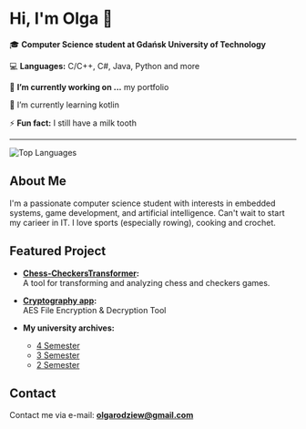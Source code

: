 # Hi, I'm Olga 👋

🎓 **Computer Science student at Gdańsk University of Technology**  

💻 **Languages:** C/C++, C#, Java, Python and more  

🔭 **I’m currently working on ...** my portfolio 

🌱 I’m currently learning kotlin

⚡ **Fun fact:** I still have a milk tooth

---
![Top Languages](https://github-readme-stats.vercel.app/api/top-langs/?username=TheOlgen&layout=compact)

## About Me

I'm a passionate computer science student with interests in embedded systems, game development, and artificial intelligence. Can't wait to start my carieer in IT. I love sports (especially rowing), cooking and crochet. 

## Featured Project

- **[Chess-CheckersTransformer](https://github.com/TheOlgen/Chess-CheckersTransformer):**  
  A tool for transforming and analyzing chess and checkers games.
  
- **[Cryptography app](https://github.com/TheOlgen/cryptography-project](https://github.com/TheOlgen/PGsem4)):**  
  AES File Encryption & Decryption Tool

- **My university archives:**
  - [4 Semester](https://github.com/TheOlgen/PGsem4)
  - [3 Semester](https://github.com/TheOlgen/PG_sem3)
  - [2 Semester](https://github.com/TheOlgen/PG_sem2)
  


## Contact

Contact me via e-mail: **olgarodziew@gmail.com**


<!--
**TheOlgen/TheOlgen** is a ✨ _special_ ✨ repository because its `README.md` (this file) appears on your GitHub profile.

Here are some ideas to get you started:

- 🔭 I’m currently working on ...
- 🌱 I’m currently learning ...
- 👯 I’m looking to collaborate on ...
- 🤔 I’m looking for help with ...
- 💬 Ask me about ...
- 📫 How to reach me: ...
- 😄 Pronouns: ...
- ⚡ Fun fact: ...
-->
